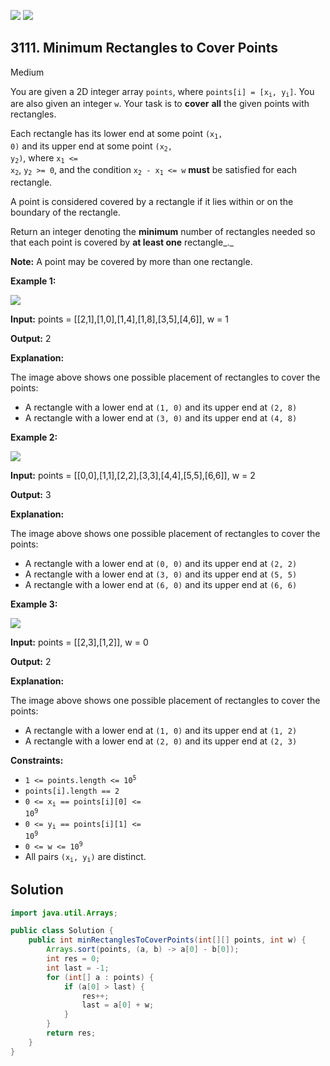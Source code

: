 [![](https://img.shields.io/github/stars/javadev/LeetCode-in-Java?label=Stars&style=flat-square)](https://github.com/javadev/LeetCode-in-Java)
[![](https://img.shields.io/github/forks/javadev/LeetCode-in-Java?label=Fork%20me%20on%20GitHub%20&style=flat-square)](https://github.com/javadev/LeetCode-in-Java/fork)

## 3111\. Minimum Rectangles to Cover Points

Medium

You are given a 2D integer array `points`, where <code>points[i] = [x<sub>i</sub>, y<sub>i</sub>]</code>. You are also given an integer `w`. Your task is to **cover** **all** the given points with rectangles.

Each rectangle has its lower end at some point <code>(x<sub>1</sub>, 0)</code> and its upper end at some point <code>(x<sub>2</sub>, y<sub>2</sub>)</code>, where <code>x<sub>1</sub> <= x<sub>2</sub></code>, <code>y<sub>2</sub> >= 0</code>, and the condition <code>x<sub>2</sub> - x<sub>1</sub> <= w</code> **must** be satisfied for each rectangle.

A point is considered covered by a rectangle if it lies within or on the boundary of the rectangle.

Return an integer denoting the **minimum** number of rectangles needed so that each point is covered by **at least one** rectangle_._

**Note:** A point may be covered by more than one rectangle.

**Example 1:**

![](https://assets.leetcode.com/uploads/2024/03/04/screenshot-from-2024-03-04-20-33-05.png)

**Input:** points = \[\[2,1],[1,0],[1,4],[1,8],[3,5],[4,6]], w = 1

**Output:** 2

**Explanation:**

The image above shows one possible placement of rectangles to cover the points:

*   A rectangle with a lower end at `(1, 0)` and its upper end at `(2, 8)`
*   A rectangle with a lower end at `(3, 0)` and its upper end at `(4, 8)`

**Example 2:**

![](https://assets.leetcode.com/uploads/2024/03/04/screenshot-from-2024-03-04-18-59-12.png)

**Input:** points = \[\[0,0],[1,1],[2,2],[3,3],[4,4],[5,5],[6,6]], w = 2

**Output:** 3

**Explanation:**

The image above shows one possible placement of rectangles to cover the points:

*   A rectangle with a lower end at `(0, 0)` and its upper end at `(2, 2)`
*   A rectangle with a lower end at `(3, 0)` and its upper end at `(5, 5)`
*   A rectangle with a lower end at `(6, 0)` and its upper end at `(6, 6)`

**Example 3:**

![](https://assets.leetcode.com/uploads/2024/03/04/screenshot-from-2024-03-04-20-24-03.png)

**Input:** points = \[\[2,3],[1,2]], w = 0

**Output:** 2

**Explanation:**

The image above shows one possible placement of rectangles to cover the points:

*   A rectangle with a lower end at `(1, 0)` and its upper end at `(1, 2)`
*   A rectangle with a lower end at `(2, 0)` and its upper end at `(2, 3)`

**Constraints:**

*   <code>1 <= points.length <= 10<sup>5</sup></code>
*   `points[i].length == 2`
*   <code>0 <= x<sub>i</sub> == points[i][0] <= 10<sup>9</sup></code>
*   <code>0 <= y<sub>i</sub> == points[i][1] <= 10<sup>9</sup></code>
*   <code>0 <= w <= 10<sup>9</sup></code>
*   All pairs <code>(x<sub>i</sub>, y<sub>i</sub>)</code> are distinct.

## Solution

```java
import java.util.Arrays;

public class Solution {
    public int minRectanglesToCoverPoints(int[][] points, int w) {
        Arrays.sort(points, (a, b) -> a[0] - b[0]);
        int res = 0;
        int last = -1;
        for (int[] a : points) {
            if (a[0] > last) {
                res++;
                last = a[0] + w;
            }
        }
        return res;
    }
}
```